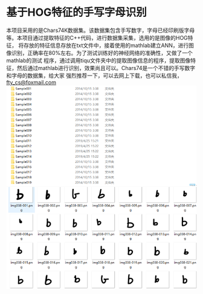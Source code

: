 # 基于HOG特征的手写字母识别
本项目采用的是Chars74K数据集。该数据集包含手写数字，字母已经印刷版字母等。本项目通过提取特征的C++代码，进行数据集采集，选用的是图像的HOG特征，
将存放的特征信息存放在txt文件中，接着使用的mathlab建立ANN，进行图像识别，正确率在80%左右。为了测试训练好的神经网络的准确性，又做了一个mathlab的测试
程序，通过调用tiqu文件夹中的提取图像信息的程序，提取图像特征，然后通过mathlab进行识别，效果尚且可以。Chars74是一个不错的手写数字和字母的数据集，给大家
强烈推荐一下，可以去网上下载，也可以私信我，fty_cs@foxmail.com
![数据集](images/1.PNG)
![数据集](images/2.PNG)

